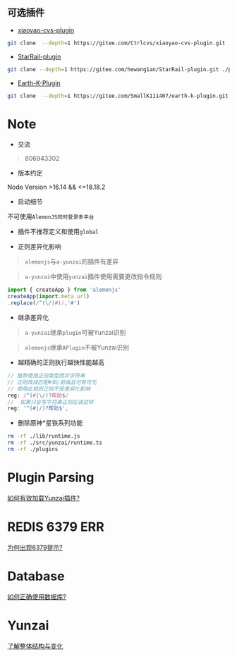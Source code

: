 ## 可选插件

- [xiaoyao-cvs-plugin](https://gitee.com/Ctrlcvs/xiaoyao-cvs-plugin)

```sh
git clone  --depth=1 https://gitee.com/Ctrlcvs/xiaoyao-cvs-plugin.git ./plugins/xiaoyao-cvs-plugin
```

- [StarRail-plugin](https://gitee.com/hewang1an/StarRail-plugin)

```sh
git clone --depth=1 https://gitee.com/hewang1an/StarRail-plugin.git ./plugins/StarRail-plugin
```

- [Earth-K-Plugin](https://gitee.com/SmallK111407/earth-k-plugin)

```sh
git clone  --depth=1 https://gitee.com/SmallK111407/earth-k-plugin.git ./plugins/earth-k-plugin/
```

# Note

- 交流

> 806943302

- 版本约定

Node Version >16.14 && <=18.18.2

- 启动细节

不可使用`AlemonJS同时登录多平台`

- 插件不推荐定义和使用`global`

- 正则差异化影响

> `alemonjs`与`a-yunzai`的插件有差异

> `a-yunzai`中使用`yunzai`插件使用需要更改指令规则

```js
import { createApp } from 'alemonjs'
createApp(import.meta.url)
.replace(/^(\/|#)/,'#')
```

- 继承差异化

> `a-yunzai`继承`plugin`可被Yunzai识别

> `alemonjs`继承`APlugin`不被Yunzai识别

- 越精确的正则执行越快性能越高

```js
// 推荐使用正则类型而非字符串
// 正则改成匹配#和/前缀且可有可无
// 使用此规则正则不受差异化影响
reg: /^(#|\/)?帮助$/
//  如果只会写字符串正则应该这样
reg: '^(#|/)?帮助$',
```

- 删除原神*星铁系列功能

```sh
rm -rf ./lib/runtime.js
rm -rf ./src/yunzai/runtime.ts
rm -rf ./plugins
```

# Plugin Parsing

[如何有效加载Yunzai插件?](./PPLUIN.md)

# REDIS 6379 ERR

[为何出现6379提示?](./REDIS.md)

# Database

[如何正确使用数据库?](./DATABASE.md)

# Yunzai

[了解整体结构与变化](./YUNZAI.md)
